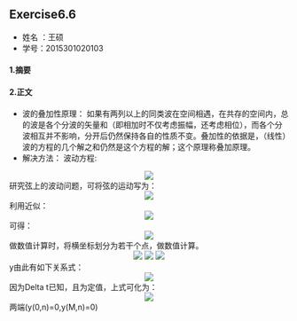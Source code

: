## Exercise6.6
* 姓名 ：王硕
* 学号：2015301020103

#### 1.摘要

#### 2.正文
* 波的叠加性原理： 
如果有两列以上的同类波在空间相遇，在共存的空间内，总的波是各个分波的矢量和（即相加时不仅考虑振幅，还考虑相位），而各个分波相互并不影响，分开后仍然保持各自的性质不变。叠加性的依据是，（线性）波的方程的几个解之和仍然是这个方程的解；这个原理称叠加原理。    
* 解决方法：
波动方程:    
<div align=center>
<img src="http://latex.codecogs.com/gif.latex?\frac{\partial\,y^2}{\partial\,t^2}=c^{2}\frac{\partial\,y^2}{\partial\,x^2}"> 
</div>    
研究弦上的波动问题，可将弦的运动写为：    
<div align=center>
<img src="http://latex.codecogs.com/gif.latex?\mu\,\Delta\,x\frac{\mathrm{d}^{2}y_{i}}{\mathrm{d}\,x^{2}}=Tsin\theta\,_{i+1}-Tsin\theta_{i}">
  </div>    
  利用近似：    
  <div align=center>
<img src="http://latex.codecogs.com/gif.latex?sin\theta_{i}\approx\frac{y_{i}-y_{i-1}}{\Delta\,x}">
  </div>    
  可得：    
  <div align=center>
<img src="http://latex.codecogs.com/gif.latex?\frac{\mathrm{d}^{2}\,y_{i}}{\mathrm{d}\,t^{2}}\approx\,(\frac{T}{\mu})\frac{y_{i+1}-2y_{i}+y_{i-1}}{(\Delta\,x)^{2}}">
  </div>    
  做数值计算时，将横坐标划分为若干个点，做数值计算。    
  <div align=center>
<img src="http://latex.codecogs.com/gif.latex?x=i\Delta\,x">    
  <img src="http://latex.codecogs.com/gif.latex?t=n\Delta\,t">    
  <img src="http://latex.codecogs.com/gif.latex?y\equiv\,y">
  </div>        
  y由此有如下关系式：    
  <div align=center>
<img src="http://latex.codecogs.com/gif.latex?\frac{y(i,n+1)+y(i,n-1)-2y(i,n)}{(\Delta\,t)^{2}}=c^{2}[\frac{y(i,n+1)+y(i,n-1)-2y(i,n)}{(\Delta\,x)^{2}}]">
  </div>    
  因为Delta t已知，且为定值，上式可化为：
<div align=center>
<img src="http://latex.codecogs.com/gif.latex?y(i,n+1)=2[1-r^2]y(i,n)-y(i,n-1)+r^2[y(i+1,n)+y(i-1,n)]"> 
  </div>    
  两端(y(0,n)=0,y(M,n)=0)
